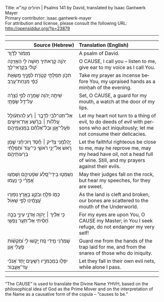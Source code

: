<html>
<head></head>
<body>
Title: תהלים קמ״א | Psalms 141 by David, translated by Isaac Gantwerk Mayer<br />
Primary contributor: isaac.gantwerk-mayer<br />
For attribution and license, please consult the following URL: <a href="http://opensiddur.org/?p=23879">http://opensiddur.org/?p=23879</a>
<p />
<hr />

<table style="margin-left: auto;margin-right: auto;" class="draggable">
<thead><tr><th id="x" style="text-align: right;">Source (Hebrew)</th><th style="text-align: left;">Translation (English)</th></tr></thead>
<tbody>
<tr><td style="vertical-align:top;" width="46%">
<div class="liturgy" lang="he">
מִזְמ֗וֹר לְדָ֫וִ֥ד 
</span></div></td>
 
<td style="vertical-align:top;" width="53%">
<div class="english" lang="en">
A psalm of David.
</div></td></tr>


<tr><td style="vertical-align:top;" width="46%">
<div class="liturgy" lang="he">
יְהֹוָ֣ה קְ֭רָאתִיךָ ח֣וּשָׁה לִּ֑י
הַאֲזִ֥ינָה ק֝וֹלִ֗י בְּקׇרְאִי־לָֽךְ׃ 
</span></div></td>
 
<td style="vertical-align:top;" width="53%">
<div class="english" lang="en">
O <span style="text-transform: uppercase;">Cause</span>, I call you – listen to me, 
give ear to my voice as I call You. 
</div></td></tr>


<tr><td style="vertical-align:top;" width="46%">
<div class="liturgy" lang="he">
תִּכּ֤וֹן תְּפִלָּתִ֣י קְטֹ֣רֶת לְפָנֶ֑יךָ
מַֽשְׂאַ֥ת כַּ֝פַּ֗י מִנְחַת־עָֽרֶב׃ 
</span></div></td>
 
<td style="vertical-align:top;" width="53%">
<div class="english" lang="en">
Take my prayer as incense before You, 
my upraised hands as a minḥah of the evening.
</div></td></tr>


<tr><td style="vertical-align:top;" width="46%">
<div class="liturgy" lang="he">
שִׁיתָ֣ה יְ֭הֹוָה שׇׁמְרָ֣ה לְפִ֑י
נִ֝צְּרָ֗ה עַל־דַּ֥ל שְׂפָתָֽי׃ 
</span></div></td>
 
<td style="vertical-align:top;" width="53%">
<div class="english" lang="en">
Set, O <span style="text-transform: uppercase;">Cause</span>, a guard for my mouth, 
a watch at the door of my lips.
</div></td></tr>


<tr><td style="vertical-align:top;" width="46%">
<div class="liturgy" lang="he">
אַל־תַּט־לִבִּ֨י לְדָבָ֪ר ׀ רָ֡ע
לְהִתְע֘וֹלֵ֤ל עֲלִל֨וֹת ׀ בְּרֶ֗שַׁע 
אֶת־אִישִׁ֥ים פֹּעֲלֵי־אָ֑וֶן
וּבַל־אֶ֝לְחַ֗ם בְּמַנְעַמֵּיהֶֽם׃ 
</span></div></td>
 
<td style="vertical-align:top;" width="53%">
<div class="english" lang="en">
Let my heart not turn to a thing of evil, 
to do deeds of evil 
with persons who act iniquitously; 
let me not consume their delicacies.
</div></td></tr>


<tr><td style="vertical-align:top;" width="46%">
<div class="liturgy" lang="he">
יֶ֥הֶלְמֵֽנִי צַדִּ֨יק ׀ חֶ֡סֶד וְֽיוֹכִיחֵ֗נִי
שֶׁ֣מֶן רֹ֭אשׁ אַל־יָנִ֣י רֹאשִׁ֑י
כִּי־ע֥וֹד וּ֝תְפִלָּתִ֗י בְּרָעוֹתֵיהֶֽם׃
</span></div></td>
 
<td style="vertical-align:top;" width="53%">
<div class="english" lang="en">
Let the faithful righteous be close to me, may he reprove me, 
may my head have oil, not a head full of wine.
Still, and my prayers against their evils.
</div></td></tr>


<tr><td style="vertical-align:top;" width="46%">
<div class="liturgy" lang="he">
נִשְׁמְט֣וּ בִֽידֵי־סֶ֭לַע שֹׁפְטֵיהֶ֑ם
וְשָׁמְע֥וּ אֲ֝מָרַ֗י כִּ֣י נָעֵֽמוּ׃ 
</span></div></td>
 
<td style="vertical-align:top;" width="53%">
<div class="english" lang="en">
May their judges fall on the rock, 
but hear my speeches, for they are sweet.
</div></td></tr>


<tr><td style="vertical-align:top;" width="46%">
<div class="liturgy" lang="he">
כְּמ֤וֹ פֹלֵ֣חַ וּבֹקֵ֣עַ בָּאָ֑רֶץ
נִפְזְר֥וּ עֲ֝צָמֵ֗ינוּ לְפִ֣י שְׁאֽוֹל׃ 
</span></div></td>
 
<td style="vertical-align:top;" width="53%">
<div class="english" lang="en">
As the land is cleft and broken, 
our bones are scattered to the mouth of the Underworld.
</div></td></tr>


<tr><td style="vertical-align:top;" width="46%">
<div class="liturgy" lang="he">
כִּ֤י אֵלֶ֨יךָ ׀ יֱהֹוִ֣ה אֲדֹנָ֣י עֵינָ֑י
בְּכָ֥ה חָ֝סִ֗יתִי אַל־תְּעַ֥ר נַפְשִֽׁי׃ 
</span></div></td>
 
<td style="vertical-align:top;" width="53%">
<div class="english" lang="en">
For my eyes are upon You, O <span style="text-transform: uppercase;">Cause</span> my Master; 
in You I seek refuge, do not endanger my very self! 
</div></td></tr>


<tr><td style="vertical-align:top;" width="46%">
<div class="liturgy" lang="he">
שׇׁמְרֵ֗נִי מִ֣ידֵי פַ֭ח יָ֣קְשׁוּ לִ֑י
וּ֝מֹקְשׁ֗וֹת פֹּ֣עֲלֵי אָֽוֶן׃ 
</span></div></td>
 
<td style="vertical-align:top;" width="53%">
<div class="english" lang="en">
Guard me from the hands of the trap laid for me, 
and from the snares of those who do iniquity.
</div></td></tr>


<tr><td style="vertical-align:top;" width="46%">
<div class="liturgy" lang="he">
יִפְּל֣וּ בְמַכְמֹרָ֣יו רְשָׁעִ֑ים
יַ֥חַד אָ֝נֹכִ֗י עַֽד־אֶעֱבֽוֹר׃
</span></div></td>
 
<td style="vertical-align:top;" width="53%">
<div class="english" lang="en">
Let they fall in their own evil nets, 
while alone I pass.
</div></td></tr>
</tbody></table>

<hr />

“The <span style="text-transform: uppercase;">Cause</span>” is used to translate the Divine Name YHVH, based on the philosophical idea of God as the Prime Mover and on the interpretation of the Name as a causative form of the copula – “causes to be.”
</body>
</html>